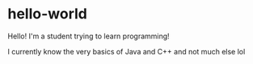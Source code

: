 # hello-world
Hello! I'm a student trying to learn programming!

I currently know the very basics of Java and C++ and not much else lol
